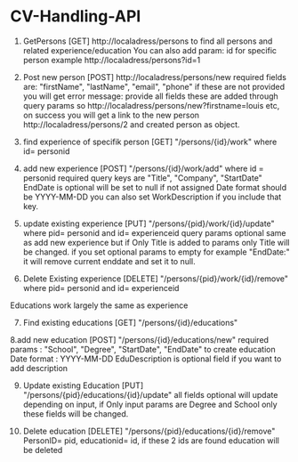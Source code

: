 # CV-Handling-API

1. GetPersons
   [GET]
   http://localadress/persons
   to find all persons and related experience/education
   You can also add param: id for specific person
   example  http://localadress/persons?id=1

2. Post new person
   [POST]
   http://localadress/persons/new
   required fields are: "firstName", "lastName", "email", "phone"
   if these are not provided you will get error message: provide all fields
   these are added through query params so 
   http://localadress/persons/new?firstname=louis
   etc,
   on success you will get a link to the new person http://localadress/persons/2
   and created person as object.

3. find experience of specifik person
    [GET] 
  "/persons/{id}/work" where id= personid


4. add new experience
   [POST]
   "/persons/{id}/work/add" where id = personid
   required query keys are "Title", "Company", "StartDate"
   EndDate is optional will be set to null if not assigned
   Date format should be YYYY-MM-DD
   you can also set WorkDescription if you include that key.

5. update existing experience
   [PUT]
   "/persons/{pid}/work/{id}/update" where pid= personid and id= experienceid
   query params optional same as add new experience but if Only Title is added to params only Title will be changed.
   if you set optional params to empty for example "EndDate:" it will remove current enddate and set it to null.

6. Delete Existing experience
   [DELETE]
   "/persons/{pid}/work/{id}/remove" where pid= personid and id= experienceid

Educations work largely the same as experience

7. Find existing educations
   [GET]
   "/persons/{id}/educations"

8.add new education
  [POST]
  "/persons/{id}/educations/new"
  required params :  "School", "Degree", "StartDate", "EndDate" to create education
  Date format : YYYY-MM-DD
  EduDescription is optional field if you want to add description

9. Update existing Education
    [PUT]
   "/persons/{pid}/educations/{id}/update"
   all fields optional will update depending on input, if Only input params are Degree and School only these fields will be changed.

10. Delete education
    [DELETE]
    "/persons/{pid}/educations/{id}/remove"
    PersonID= pid, educationid= id, if these 2 ids are found education will be deleted
   
  

   
